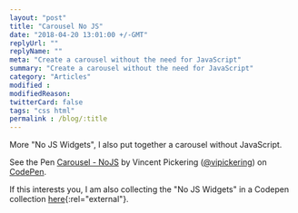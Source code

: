 ```yaml
---
layout: "post"
title: "Carousel No JS"
date: "2018-04-20 13:01:00 +/-GMT"
replyUrl: ""
replyName: ""
meta: "Create a carousel without the need for JavaScript"
summary: "Create a carousel without the need for JavaScript"
category: "Articles"
modified :
modifiedReason:
twitterCard: false
tags: "css html"
permalink : /blog/:title
---
```


More "No JS Widgets", I also put together a carousel without JavaScript.

<p data-height="300" data-theme-id="19182" data-slug-hash="ELxwjw" data-default-tab="css,result" data-user="vipickering" data-embed-version="2" data-pen-title="Carousel - NoJS" class="codepen">See the Pen <a href="https://codepen.io/vipickering/pen/ELxwjw/">Carousel - NoJS</a> by Vincent Pickering (<a href="https://codepen.io/vipickering">@vipickering</a>) on <a href="https://codepen.io">CodePen</a>.</p>
<script async src="https://static.codepen.io/assets/embed/ei.js"></script>

If this interests you, I am also collecting the "No JS  Widgets" in a Codepen collection [here](https://codepen.io/collection/XqzmMm/){:rel="external"}.

